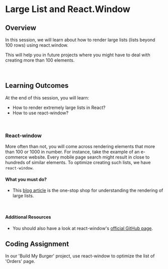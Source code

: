 # **Large List and React.Window**

## Overview

In this session, we will learn about how to render large lists (lists beyond 100 rows) using react.window.

This will help you in future projects where you might have to deal with creating more than 100 elements.

<br />

## Learning Outcomes

At the end of this session, you will learn:

- How to render extremely large lists in React?
- How to use react-window?

<br />


### React-window

More often than not, you will come across rendering elements that more than 100 or 1000 in number. For instance, take the example of an e-commerce website. Every mobile page search might result in close to hundreds of similar elements. To optimize creating such lists, we have ```react-window```.

#### What you must do?

- This [blog article](https://addyosmani.com/blog/react-window/) is the one-stop shop for understanding the rendering of large lists.

<br />

#### Additional Resources

- You should also have a look at react-window's [official GitHub page](https://github.com/bvaughn/react-window).

## Coding Assignment

In our 'Build My Burger' project, use react-window to optimize the list of 'Orders' page. 